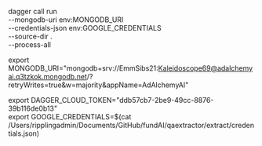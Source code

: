 dagger call run \
  --mongodb-uri env:MONGODB_URI \
  --credentials-json env:GOOGLE_CREDENTIALS \
  --source-dir . \
  --process-all

export MONGODB_URI="mongodb+srv://EmmSibs21:Kaleidoscope69@adalchemyai.q3tzkok.mongodb.net/?retryWrites=true&w=majority&appName=AdAlchemyAI"

export DAGGER_CLOUD_TOKEN="ddb57cb7-2be9-49cc-8876-39b116de0b13"                                                                            
export GOOGLE_CREDENTIALS=$(cat /Users/ripplingadmin/Documents/GitHub/fundAI/qaextractor/extract/credentials.json)